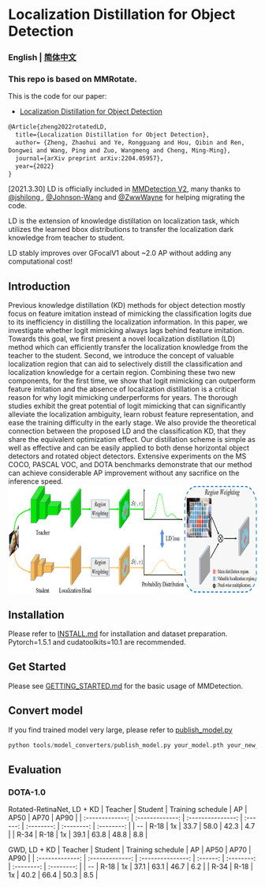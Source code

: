 # Localization Distillation for Object Detection 

### English | [简体中文](README_zh-CN.md)

### This repo is based on MMRotate.

This is the code for our paper:
 - [Localization Distillation for Object Detection](https://arxiv.org/abs/2204.05957)
```
@Article{zheng2022rotatedLD,
  title={Localization Distillation for Object Detection},
  author= {Zheng, Zhaohui and Ye, Rongguang and Hou, Qibin and Ren, Dongwei and Wang, Ping and Zuo, Wangmeng and Cheng, Ming-Ming},
  journal={arXiv preprint arXiv:2204.05957},
  year={2022}
}
```

[2021.3.30] LD is officially included in [MMDetection V2](https://github.com/open-mmlab/mmdetection/tree/master/configs/ld), many thanks to [@jshilong
](https://github.com/jshilong), [@Johnson-Wang](https://github.com/Johnson-Wang) and [@ZwwWayne](https://github.com/ZwwWayne) for helping migrating the code.

LD is the extension of knowledge distillation on localization task, which utilizes the learned bbox distributions to transfer the localization dark knowledge from teacher to student.

LD stably improves over GFocalV1 about ~2.0 AP without adding any computational cost! 

## Introduction

Previous knowledge distillation (KD) methods for object detection mostly focus on feature imitation instead of mimicking the classification logits due to its inefficiency in distilling the localization information. 
In this paper, we investigate whether logit mimicking always lags behind feature imitation. 
Towards this goal, we first present a novel localization distillation (LD) method which can efficiently transfer the localization knowledge from the teacher to the student. 
Second, we introduce the concept of valuable localization region that can aid to selectively distill the classification and localization knowledge for a certain region. 
Combining these two new components, for the first time, we show that logit mimicking can outperform feature imitation and the absence of localization distillation is a critical reason for why logit mimicking underperforms for years. 
The thorough studies exhibit the great potential of logit mimicking that can significantly alleviate the localization ambiguity, learn robust feature representation, and ease the training difficulty in the early stage. 
We also provide the theoretical connection between the proposed LD and the classification KD, that they share the equivalent optimization effect. 
Our distillation scheme is simple as well as effective and can be easily applied to both dense horizontal object detectors and rotated object detectors. 
Extensive experiments on the MS COCO, PASCAL VOC, and DOTA benchmarks demonstrate that our method can achieve considerable AP improvement without any sacrifice on the inference speed.
<img src="LD.png" height="220" align="middle"/>


## Installation

Please refer to [INSTALL.md](docs/install.md) for installation and dataset preparation. Pytorch=1.5.1 and cudatoolkits=10.1 are recommended.

## Get Started

Please see [GETTING_STARTED.md](docs/getting_started.md) for the basic usage of MMDetection.

## Convert model

If you find trained model very large, please refer to [publish_model.py](tools/model_converters/publish_model.py)

```python
python tools/model_converters/publish_model.py your_model.pth your_new_model.pth
```

## Evaluation

###  DOTA-1.0
  Rotated-RetinaNet, LD + KD
  |     Teacher     |     Student     | Training schedule |    AP    |    AP50    |    AP70    |    AP90    |
  | :-------------: | :-------------: | :---------------: | :------: | :--------: | :--------: | :--------: |
  |       --        |      R-18       |        1x         |   33.7   |    58.0    |    42.3    |    4.7     |
  |      R-34       |      R-18       |        1x         |   39.1   |    63.8    |    48.8    |    8.8     |
  
  GWD, LD + KD
  |     Teacher     |     Student     | Training schedule |    AP    |    AP50    |    AP70    |    AP90    |
  | :-------------: | :-------------: | :---------------: | :------: | :--------: | :--------: | :--------: |
  |       --        |      R-18       |        1x         |   37.1   |    63.1    |    46.7    |    6.2     |
  |      R-34       |      R-18       |        1x         |   40.2   |    66.4    |    50.3    |    8.5     |
 
